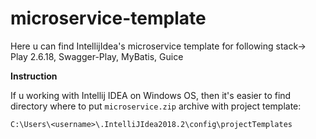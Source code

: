 # microservice-template
Here u can find IntellijIdea's microservice template for following stack-> Play 2.6.18, Swagger-Play, MyBatis, Guice
  
 **Instruction**
  
 If u working with Intellij IDEA on Windows OS, then it's easier to find directory
where to put `microservice.zip` archive with project template:

```$xslt
C:\Users\<username>\.IntelliJIdea2018.2\config\projectTemplates
```